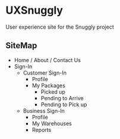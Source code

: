 # UXSnuggly
User experience site for the Snuggly project

## SiteMap

* Home / About / Contact Us
* Sign-In
    * Customer Sign-In
		* Profile
		* My Packages
			* Picked up
			* Pending to Arrive
			* Pending to Pick up
	* Business Sign-In
		* Profile
		* My Warehouses
		* Reports